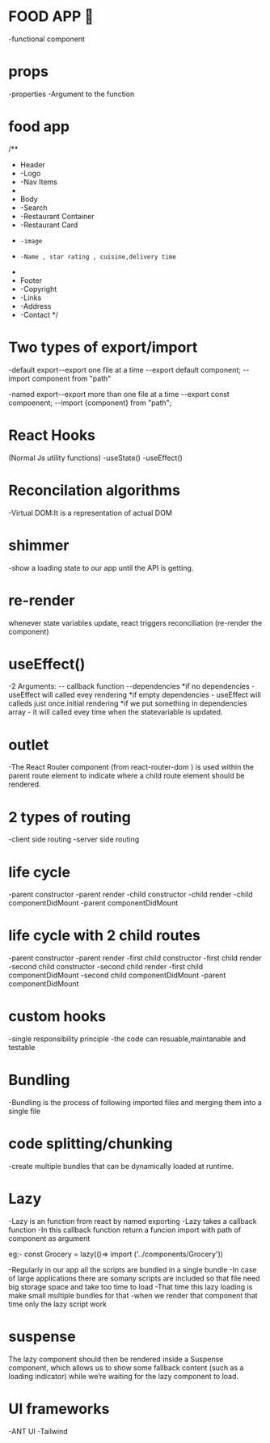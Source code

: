 # FOOD APP 🍟
-functional component 

# props
-properties
-Argument to the function

# food app
/**
 * Header
 * -Logo
 * -Nav Items
 *
 * Body
 * -Search
 * -Restaurant Container
 *  -Restaurant Card
 *     -image
 *     -Name , star rating , cuisine,delivery time
 *
 * Footer
 * -Copyright
 * -Links
 * -Address
 * -Contact
 */


# Two types of export/import
-default export--export one file at a time
--export default component;
--import component from "path"

-named export--export more than one file at a time
--export const compoenent;
--import {component} from "path";

# React Hooks
(Normal Js utility functions)
-useState()
-useEffect()

# Reconcilation algorithms
-Virtual DOM:It is a representation of actual DOM

# shimmer
-show a loading state to our app until the API is getting.

# re-render
whenever state variables update, react triggers reconciliation (re-render the component)

# useEffect()
-2 Arguments:
-- callback function
--dependencies
*if no dependencies - useEffect will called evey rendering
*if empty dependencies - useEffect will calleds just once.initial rendering
*if we put something in dependencies array - it will called evey time when the statevariable is updated.

# outlet
-The React Router <Outlet/> component (from react-router-dom ) is used within the parent route element to indicate where a child route element should be rendered. 

# 2 types of routing
-client side routing
-server side routing

# life cycle
-parent constructor
-parent render
-child constructor
-child render
-child componentDidMount
-parent componentDidMount

# life cycle with 2 child routes
-parent constructor
-parent render
-first child constructor
-first child render
-second child constructor
-second child render
-first child componentDidMount
-second child componentDidMount
-parent componentDidMount

# custom hooks
-single responsibility principle
-the code can resuable,maintanable and testable 

# Bundling
-Bundling is the process of following imported files and merging them into a single file

# code splitting/chunking
-create multiple bundles that can be dynamically loaded at runtime.

# Lazy 
-Lazy is an function from react by named exporting
-Lazy takes a callback function
-In this callback function return a funcion import with path of component as argument
  
  eg:- const Grocery = lazy(()=> import ('../components/Grocery'))
  
-Regularly in our app all the scripts are bundled in a single bundle 
-In case of large applications there are somany scripts are included so that file need big storage space and take too time to load
-That time this lazy loading is make small multiple bundles for that 
-when we render that component that time only the lazy script work

# suspense
The lazy component should then be rendered inside a Suspense component, which allows us to show some fallback content (such as a loading indicator) while we’re waiting for the lazy component to load.

# UI frameworks
-ANT UI
-Tailwind




